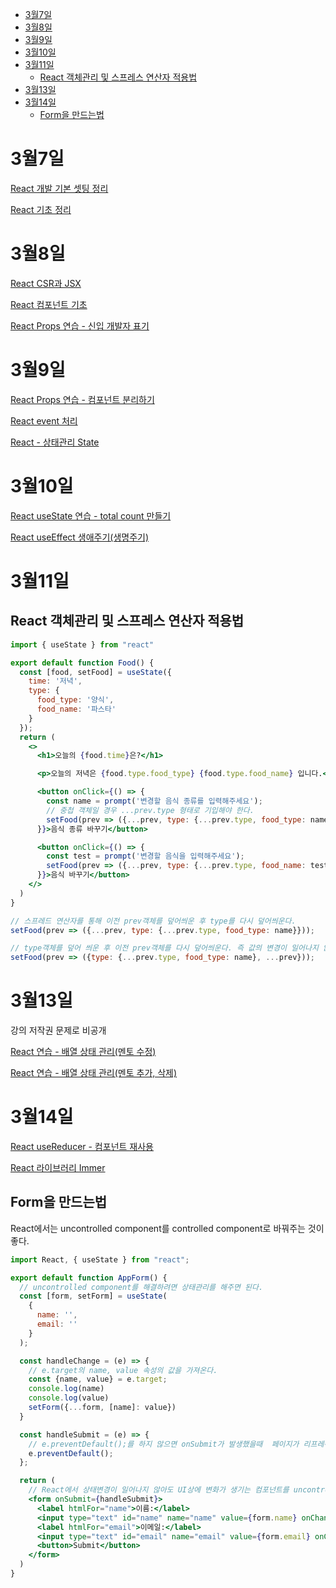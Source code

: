 - [3월7일](#3월7일)
- [3월8일](#3월8일)
- [3월9일](#3월9일)
- [3월10일](#3월10일)
- [3월11일](#3월11일)
  - [React 객체관리 및 스프레스 연산자 적용법](#react-객체관리-및-스프레스-연산자-적용법)
- [3월13일](#3월13일)
- [3월14일](#3월14일)
  - [Form을 만드는법](#form을-만드는법)

# 3월7일
[React 개발 기본 셋팅 정리](https://velog.io/@wonxx777/React-%EA%B0%9C%EB%B0%9C-%EA%B8%B0%EB%B3%B8-%EC%85%8B%ED%8C%85)

[React 기초 정리](https://velog.io/@wonxx777/React-%EA%B8%B0%EC%B4%88)

# 3월8일
[React CSR과 JSX](https://velog.io/@wonxx777/React-CSR%EA%B3%BC-JSX)

[React 컴포넌트 기초](https://velog.io/@wonxx777/React-%EC%BB%B4%ED%8F%AC%EB%84%8C%ED%8A%B8-%EA%B8%B0%EC%B4%88)

[React Props 연습 - 신입 개발자 표기](https://velog.io/@wonxx777/React-Props-%EC%97%B0%EC%8A%B5-%EC%8B%A0%EC%9E%85-%EA%B0%9C%EB%B0%9C%EC%9E%90-%ED%91%9C%EA%B8%B0)

# 3월9일
[React Props 연습 - 컴포넌트 분리하기](https://velog.io/@wonxx777/React-Props-%EC%97%B0%EC%8A%B5-%EC%BB%B4%ED%8F%AC%EB%84%8C%ED%8A%B8-%EB%B6%84%EB%A6%AC%ED%95%98%EA%B8%B0)

[React event 처리](https://velog.io/@wonxx777/React-event-%EC%B2%98%EB%A6%AC)

[React - 상태관리 State](https://velog.io/@wonxx777/React-%EC%83%81%ED%83%9C%EA%B4%80%EB%A6%AC-State)

# 3월10일
[React useState 연습 - total count 만들기](https://velog.io/@wonxx777/React-useState-%EC%97%B0%EC%8A%B5-total-count-%EB%A7%8C%EB%93%A4%EA%B8%B0)

[React useEffect 생애주기(생명주기)](https://velog.io/@wonxx777/React-useEffect-%EC%83%9D%EC%95%A0%EC%A3%BC%EA%B8%B0%EC%83%9D%EB%AA%85%EC%A3%BC%EA%B8%B0)

# 3월11일
## React 객체관리 및 스프레스 연산자 적용법

```jsx
import { useState } from "react"

export default function Food() {
  const [food, setFood] = useState({
    time: '저녁',
    type: {
      food_type: '양식',
      food_name: '파스타'
    }
  });
  return (
    <>
      <h1>오늘의 {food.time}은?</h1>

      <p>오늘의 저녁은 {food.type.food_type} {food.type.food_name} 입니다.</p>

      <button onClick={() => {
        const name = prompt('변경할 음식 종류를 입력해주세요');
        // 중첩 객체일 경우 ...prev.type 형태로 기입해야 한다.
        setFood(prev => ({...prev, type: {...prev.type, food_type: name}}));
      }}>음식 종류 바꾸기</button>

      <button onClick={() => {
        const test = prompt('변경할 음식을 입력해주세요');
        setFood(prev => ({...prev, type: {...prev.type, food_name: test}}))
      }}>음식 바꾸기</button>
    </>
  )
}
```

```jsx
// 스프레드 연산자를 통해 이전 prev객체를 덮어씌운 후 type를 다시 덮어씌운다.
setFood(prev => ({...prev, type: {...prev.type, food_type: name}}));

// type객체를 덮어 씌운 후 이전 prev객체를 다시 덮어씌운다. 즉 값의 변경이 일어나지 않는다.
setFood(prev => ({type: {...prev.type, food_type: name}, ...prev}));
```

# 3월13일
강의 저작권 문제로 비공개

[React 연습 - 배열 상태 관리(멘토 수정)](https://velog.io/@wonxx777/React-%EC%97%B0%EC%8A%B5-%EB%B0%B0%EC%97%B4-%EC%83%81%ED%83%9C-%EA%B4%80%EB%A6%AC)

[React 연습 - 배열 상태 관리(멘토 추가, 삭제)](https://velog.io/@wonxx777/React-%EC%97%B0%EC%8A%B5-%EB%B0%B0%EC%97%B4-%EC%83%81%ED%83%9C-%EA%B4%80%EB%A6%AC%EB%A9%98%ED%86%A0-%EC%B6%94%EA%B0%80-%EC%82%AD%EC%A0%9C)


# 3월14일

[React useReducer - 컴포넌트 재사용](https://velog.io/@wonxx777/React-useReducer-%EC%BB%B4%ED%8F%AC%EB%84%8C%ED%8A%B8-%EC%9E%AC%EC%82%AC%EC%9A%A9)

[React 라이브러리 Immer](https://velog.io/@wonxx777/React-%EB%9D%BC%EC%9D%B4%EB%B8%8C%EB%9F%AC%EB%A6%AC-Immer)

## Form을 만드는법
React에서는 uncontrolled component를 controlled component로 바꿔주는 것이 좋다. 

```jsx
import React, { useState } from "react";

export default function AppForm() {
  // uncontrolled component를 해결하려면 상태관리를 해주면 된다.
  const [form, setForm] = useState(
    {
      name: '',
      email: ''
    }
  );

  const handleChange = (e) => {
    // e.target의 name, value 속성의 값을 가져온다.
    const {name, value} = e.target;
    console.log(name)
    console.log(value)
    setForm({...form, [name]: value})
  }

  const handleSubmit = (e) => {
    // e.preventDefault();를 하지 않으면 onSubmit가 발생했을때  페이지가 리프레쉬 된다.
    e.preventDefault();
  };

  return (
    // React에서 상태변경이 일어나지 않아도 UI상에 변화가 생기는 컴포넌트를 uncontrolled component(통제되지 않는 컴포넌트)라고 한다.
    <form onSubmit={handleSubmit}>
      <label htmlFor="name">이름:</label>
      <input type="text" id="name" name="name" value={form.name} onChange={handleChange} />
      <label htmlFor="email">이메일:</label>
      <input type="text" id="email" name="email" value={form.email} onChange={handleChange} />
      <button>Submit</button>
    </form>
  )
}
```